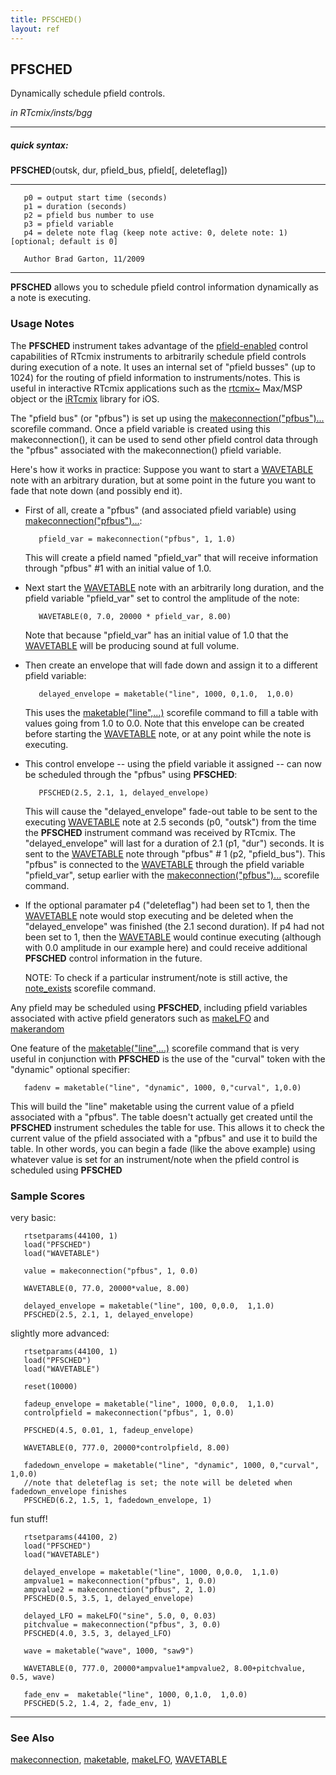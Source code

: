 ```yaml
---
title: PFSCHED()
layout: ref
---
```


## PFSCHED

Dynamically schedule pfield controls.

*in RTcmix/insts/bgg*  
  

-----

##### quick syntax:

**PFSCHED**(outsk, dur, pfield\_bus, pfield\[, deleteflag\])

-----

  

``` 
   p0 = output start time (seconds)
   p1 = duration (seconds)
   p2 = pfield bus number to use
   p3 = pfield variable
   p4 = delete note flag (keep note active: 0, delete note: 1) [optional; default is 0]

   Author Brad Garton, 11/2009
```

  

-----

  
**PFSCHED** allows you to schedule pfield control information
dynamically as a note is executing.

### Usage Notes

The **PFSCHED** instrument takes advantage of the
[pfield-enabled](pfield-enabled-2.html) control capabilities of RTcmix
instruments to arbitrarily schedule pfield controls during execution of
a note. It uses an internal set of "pfield busses" (up to 1024) for the
routing of pfield information to instruments/notes. This is useful in
interactive RTcmix applications such as the
[rtcmix\~](../../rtcmix_/rtcmix_.php/index.html) Max/MSP object or the
[iRTcmix](../../irtcmix/index.html) library for iOS.

The "pfield bus" (or "pfbus") is set up using the
[makeconnection("pfbus")...](../scorefile/makeconnection.html#pfbus)
scorefile command. Once a pfield variable is created using this
makeconnection(), it can be used to send other pfield control data
through the "pfbus" associated with the makeconnection() pfield
variable.

Here's how it works in practice: Suppose you want to start a
[WAVETABLE](WAVETABLE.html) note with an arbitrary duration, but at some
point in the future you want to fade that note down (and possibly end
it).

  - First of all, create a "pfbus" (and associated pfield variable)
    using
    [makeconnection("pfbus")...](../scorefile/makeconnection.html#pfbus):
    
    ``` 
       pfield_var = makeconnection("pfbus", 1, 1.0)
    ```
    
    This will create a pfield named "pfield\_var" that will receive
    information through "pfbus" \#1 with an initial value of 1.0.  
      
      

  - Next start the [WAVETABLE](WAVETABLE.html) note with an arbitrarily
    long duration, and the pfield variable "pfield\_var" set to control
    the amplitude of the note:
    
    ``` 
       WAVETABLE(0, 7.0, 20000 * pfield_var, 8.00)
    ```
    
    Note that because "pfield\_var" has an initial value of 1.0 that the
    [WAVETABLE](WAVETABLE.html) will be producing sound at full
    volume.  
      
      

  - Then create an envelope that will fade down and assign it to a
    different pfield variable:
    
    ``` 
       delayed_envelope = maketable("line", 1000, 0,1.0,  1,0.0)
    ```
    
    This uses the
    [maketable("line",...)](../scorefile/maketable.html#line) scorefile
    command to fill a table with values going from 1.0 to 0.0. Note that
    this envelope can be created before starting the
    [WAVETABLE](WAVETABLE.html) note, or at any point while the note is
    executing.  
      
      

  - This control envelope -- using the pfield variable it assigned --
    can now be scheduled through the "pfbus" using **PFSCHED**:
    
    ``` 
       PFSCHED(2.5, 2.1, 1, delayed_envelope)
    ```
    
    This will cause the "delayed\_envelope" fade-out table to be sent to
    the executing [WAVETABLE](WAVETABLE.html) note at 2.5 seconds (p0,
    "outsk") from the time the **PFSCHED** instrument command was
    received by RTcmix. The "delayed\_envelope" will last for a duration
    of 2.1 (p1, "dur") seconds. It is sent to the
    [WAVETABLE](WAVETABLE.html) note through "pfbus" \# 1 (p2,
    "pfield\_bus"). This "pfbus" is connected to the
    [WAVETABLE](WAVETABLE.html) through the pfield variable
    "pfield\_var", setup earlier with the
    [makeconnection("pfbus")...](../scorefile/makeconnection.html#pfbus)
    scorefile command.  
      
      

  - If the optional paramater p4 ("deleteflag") had been set to 1, then
    the [WAVETABLE](WAVETABLE.html) note would stop executing and be
    deleted when the "delayed\_envelope" was finished (the 2.1 second
    duration). If p4 had not been set to 1, then the
    [WAVETABLE](WAVETABLE.html) would continue executing (although with
    0.0 amplitude in our example here) and could receive additional
    **PFSCHED** control information in the future.
    
    NOTE: To check if a particular instrument/note is still active, the
    [note\_exists](../scorefile/note_exists.html) scorefile command.

  
Any pfield may be scheduled using **PFSCHED**, including pfield
variables associated with active pfield generators such as
[makeLFO](../scorefile/makeLFO.html) and
[makerandom](../scorefile/makerandom.html)

One feature of the
[maketable("line",...)](../scorefile/maketable.html#line) scorefile
command that is very useful in conjunction with **PFSCHED** is the use
of the "curval" token with the "dynamic" optional specifier:

``` 
   fadenv = maketable("line", "dynamic", 1000, 0,"curval", 1,0.0)
```

This will build the "line" maketable using the current value of a pfield
associated with a "pfbus". The table doesn't actually get created until
the **PFSCHED** instrument schedules the table for use. This allows it
to check the current value of the pfield associated with a "pfbus" and
use it to build the table. In other words, you can begin a fade (like
the above example) using whatever value is set for an instrument/note
when the pfield control is scheduled using **PFSCHED**

### Sample Scores

very basic:

``` 
   rtsetparams(44100, 1)
   load("PFSCHED")
   load("WAVETABLE")

   value = makeconnection("pfbus", 1, 0.0)

   WAVETABLE(0, 77.0, 20000*value, 8.00)

   delayed_envelope = maketable("line", 100, 0,0.0,  1,1.0)
   PFSCHED(2.5, 2.1, 1, delayed_envelope)
```

  
  
slightly more advanced:

``` 
   rtsetparams(44100, 1)
   load("PFSCHED")
   load("WAVETABLE")

   reset(10000)

   fadeup_envelope = maketable("line", 1000, 0,0.0,  1,1.0)
   controlpfield = makeconnection("pfbus", 1, 0.0)

   PFSCHED(4.5, 0.01, 1, fadeup_envelope)

   WAVETABLE(0, 777.0, 20000*controlpfield, 8.00)

   fadedown_envelope = maketable("line", "dynamic", 1000, 0,"curval",  1,0.0)
   //note that deleteflag is set; the note will be deleted when fadedown_envelope finishes
   PFSCHED(6.2, 1.5, 1, fadedown_envelope, 1)
```

  
  
fun stuff\!

``` 
   rtsetparams(44100, 2)
   load("PFSCHED")
   load("WAVETABLE")

   delayed_envelope = maketable("line", 1000, 0,0.0,  1,1.0)
   ampvalue1 = makeconnection("pfbus", 1, 0.0)
   ampvalue2 = makeconnection("pfbus", 2, 1.0)
   PFSCHED(0.5, 3.5, 1, delayed_envelope)

   delayed_LFO = makeLFO("sine", 5.0, 0, 0.03)
   pitchvalue = makeconnection("pfbus", 3, 0.0)
   PFSCHED(4.0, 3.5, 3, delayed_LFO)

   wave = maketable("wave", 1000, "saw9")

   WAVETABLE(0, 777.0, 20000*ampvalue1*ampvalue2, 8.00+pitchvalue, 0.5, wave)

   fade_env =  maketable("line", 1000, 0,1.0,  1,0.0)
   PFSCHED(5.2, 1.4, 2, fade_env, 1)
```

  

-----

### See Also

[makeconnection](../scorefile/makeconnection.html),
[maketable](../scorefile/maketable.html),
[makeLFO](../scorefile/makeLFO.html), [WAVETABLE](WAVETABLE.html)
